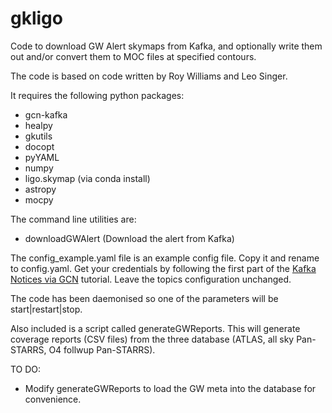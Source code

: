 # gkligo
Code to download GW Alert skymaps from Kafka, and optionally write them
out and/or convert them to MOC files at specified contours.

The code is based on code written by Roy Williams and Leo Singer.

It requires the following python packages:

* gcn-kafka
* healpy
* gkutils
* docopt
* pyYAML
* numpy
* ligo.skymap (via conda install)
* astropy
* mocpy

The command line utilities are:
* downloadGWAlert (Download the alert from Kafka)

The config_example.yaml file is an example config file. Copy it and rename to config.yaml.
Get your credentials by following the first part of the [Kafka Notices via GCN](https://emfollow.docs.ligo.org/userguide/tutorial/receiving/gcn.html) tutorial. Leave the topics configuration unchanged.

The code has been daemonised so one of the parameters will be start|restart|stop.

Also included is a script called generateGWReports. This will generate coverage reports (CSV files) from the three database (ATLAS, all sky Pan-STARRS, O4 follwup Pan-STARRS).

TO DO:
* Modify generateGWReports to load the GW meta into the database for convenience.
